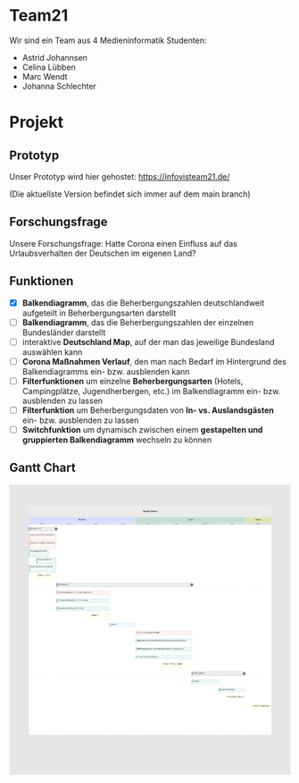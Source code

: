 # Team21
Wir sind ein Team aus 4 Medieninformatik Studenten:

- Astrid Johannsen
- Celina Lübben
- Marc Wendt
- Johanna Schlechter

# Projekt

## Prototyp
Unser Prototyp wird hier gehostet: https://infovisteam21.de/

(Die aktuellste Version befindet sich immer auf dem main branch)

## Forschungsfrage
Unsere Forschungsfrage: Hatte Corona einen Einfluss auf das Urlaubsverhalten der Deutschen im eigenen Land?

## Funktionen
- [x] **Balkendiagramm**, das die Beherbergungszahlen deutschlandweit aufgeteilt in Beherbergungsarten darstellt
- [ ] **Balkendiagramm**, das die Beherbergungszahlen der einzelnen Bundesländer darstellt
- [ ] interaktive **Deutschland Map**, auf der man das jeweilige Bundesland auswählen kann
- [ ] **Corona Maßnahmen Verlauf**, den man nach Bedarf im Hintergrund des Balkendiagramms ein- bzw. ausblenden kann
- [ ] **Filterfunktionen** um einzelne **Beherbergungsarten** (Hotels, Campingplätze, Jugendherbergen, etc.) im Balkendiagramm ein- bzw. ausblenden zu lassen
- [ ] **Filterfunktion** um Beherbergungsdaten von **In- vs. Auslandsgästen** ein- bzw. ausblenden zu lassen
- [ ] **Switchfunktion** um dynamisch zwischen einem **gestapelten und gruppierten Balkendiagramm** wechseln zu können

## Gantt Chart
![Alt text](./InfoVis_-_Gantt_Chart.jpg?raw=true)
